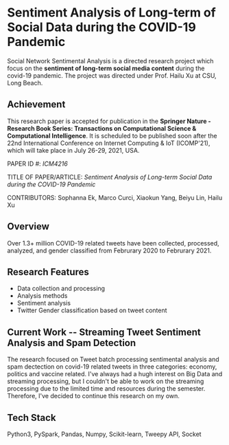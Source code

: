 # Sentiment Analysis of Long-term of Social Data during the COVID-19 Pandemic

Social Network Sentimental Analysis is a directed research project which focus on the **sentiment of long-term social media content** during the covid-19 pandemic. The project was directed under Prof. Hailu Xu at CSU, Long Beach.

## Achievement
This research paper is accepted for publication in the **Springer Nature - Research Book Series: Transactions on Computational Science & Computational Intelligence**. It is scheduled to be published soon after the 22nd International Conference on Internet Computing & IoT (ICOMP'21), which will take place in July 26-29, 2021, USA.



PAPER ID #: *ICM4216*

TITLE OF PAPER/ARTICLE: *Sentiment Analysis of Long-term Social Data during the COVID-19 Pandemic*

CONTRIBUTORS: Sophanna Ek, Marco Curci, Xiaokun Yang, Beiyu Lin, Hailu Xu

## Overview
Over 1.3+ million COVID-19 related tweets have been collected, processed, analyzed, and gender classified from Februrary 2020 to Februrary 2021.

## Research Features
* Data collection and processing
* Analysis methods
* Sentiment analysis
* Twitter Gender classification based on tweet content


## Current Work -- Streaming Tweet Sentiment Analysis and Spam Detection
The research focused on Tweet batch processing sentimental analysis and spam dectection on covid-19 related tweets in three categories: economy, politics and vaccine related. I've always had a hugh interest on Big Data and streaming processing, but I couldn't be able to work on the streaming processing due to the limited time and resources during the semester. Therefore, I've decided to continue this research on my own. 

## Tech Stack
Python3, PySpark, Pandas, Numpy, Scikit-learn, Tweepy API, Socket